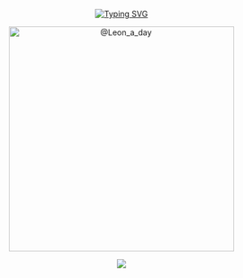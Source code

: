 <p align= center> <a href="https://git.io/typing-svg"><img src="https://readme-typing-svg.demolab.com?font=Short+Stack&duration=3000&pause=200&color=FFFFFFDA&background=FFFFFF00&center=true&vCenter=true&width=435&lines=Hii!!+Feel+Free+To+Interact!!+%3A3;Usually+at+Docks%2C+or+w%2F+friends+%3AD;Art+Credit+to+%40Leon_a_day" alt="Typing SVG" /></a>
<p align= center> <img src="https://i.postimg.cc/c4vPtqM3/Screenshot-2024-09-07-11-15-12-PM.png" width="400" title="@Leon_a_day">
 <p align= center> <img src="https://64.media.tumblr.com/f8a1088993dfc9a28c9bff8d9d384130/93e030a15af1ce52-cc/s250x400/db2656f915da32759c7352fdf04dd192869f0b7c.pnj">
